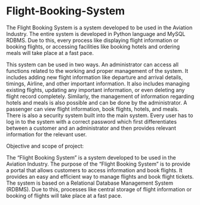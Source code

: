 # Flight-Booking-System
The Flight Booking System is a system developed to be used in the Aviation Industry. The entire system is developed in Python language and MySQL RDBMS. Due to this, every process like displaying flight information or booking flights, or accessing facilities like booking hotels and ordering meals will take place at a fast pace.

This system can be used in two ways. An administrator can access all functions related to the working and proper management of the system. It includes adding new flight information like departure and arrival details, timings, Airline, and other important information. It also includes managing existing flights, updating any important information, or even deleting any flight record completely. Similarly, the management of information regarding hotels and meals is also possible and can be done by the administrator. A passenger can view flight information, book flights, hotels, and meals. There is also a security system built into the main system. Every user has to log in to the system with a correct password which first differentiates between a customer and an administrator and then provides relevant information for the relevant user.

Objective and scope of project:

The “Flight Booking System” is a system developed to be used in the Aviation Industry. The purpose of the “Flight Booking System” is to provide a portal that allows customers to access information and book flights. It provides an easy and efficient way to manage flights and book flight tickets.
The system is based on a Relational Database Management System (RDBMS). Due to this, processes like central storage of flight information or booking of flights will take place at a fast pace.

